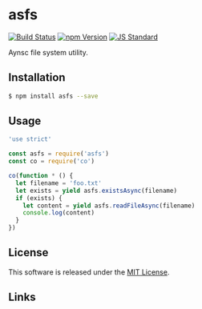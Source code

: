 asfs
==========

<!---
This file is generated by ape-tmpl. Do not update manually.
--->

<!-- Badge Start -->
<a name="badges"></a>

[![Build Status][bd_travis_shield_url]][bd_travis_url]
[![npm Version][bd_npm_shield_url]][bd_npm_url]
[![JS Standard][bd_standard_shield_url]][bd_standard_url]

[bd_repo_url]: https://github.com/a-labo/asfs
[bd_travis_url]: http://travis-ci.org/a-labo/asfs
[bd_travis_shield_url]: http://img.shields.io/travis/a-labo/asfs.svg?style=flat
[bd_travis_com_url]: http://travis-ci.com/a-labo/asfs
[bd_travis_com_shield_url]: https://api.travis-ci.com/a-labo/asfs.svg?token=
[bd_license_url]: https://github.com/a-labo/asfs/blob/master/LICENSE
[bd_codeclimate_url]: http://codeclimate.com/github/a-labo/asfs
[bd_codeclimate_shield_url]: http://img.shields.io/codeclimate/github/a-labo/asfs.svg?style=flat
[bd_codeclimate_coverage_shield_url]: http://img.shields.io/codeclimate/coverage/github/a-labo/asfs.svg?style=flat
[bd_gemnasium_url]: https://gemnasium.com/a-labo/asfs
[bd_gemnasium_shield_url]: https://gemnasium.com/a-labo/asfs.svg
[bd_npm_url]: http://www.npmjs.org/package/asfs
[bd_npm_shield_url]: http://img.shields.io/npm/v/asfs.svg?style=flat
[bd_standard_url]: http://standardjs.com/
[bd_standard_shield_url]: https://img.shields.io/badge/code%20style-standard-brightgreen.svg

<!-- Badge End -->


<!-- Description Start -->
<a name="description"></a>

Aynsc file system utility.

<!-- Description End -->


<!-- Overview Start -->
<a name="overview"></a>



<!-- Overview End -->


<!-- Sections Start -->
<a name="sections"></a>

<!-- Section from "doc/guides/01.Installation.md.hbs" Start -->

<a name="section-doc-guides-01-installation-md"></a>

Installation
-----

```bash
$ npm install asfs --save
```


<!-- Section from "doc/guides/01.Installation.md.hbs" End -->

<!-- Section from "doc/guides/02.Usage.md.hbs" Start -->

<a name="section-doc-guides-02-usage-md"></a>

Usage
---------

```javascript
'use strict'

const asfs = require('asfs')
const co = require('co')

co(function * () {
  let filename = 'foo.txt'
  let exists = yield asfs.existsAsync(filename)
  if (exists) {
    let content = yield asfs.readFileAsync(filename)
    console.log(content)
  }
})

```


<!-- Section from "doc/guides/02.Usage.md.hbs" End -->


<!-- Sections Start -->


<!-- LICENSE Start -->
<a name="license"></a>

License
-------
This software is released under the [MIT License](https://github.com/a-labo/asfs/blob/master/LICENSE).

<!-- LICENSE End -->


<!-- Links Start -->
<a name="links"></a>

Links
------



<!-- Links End -->

